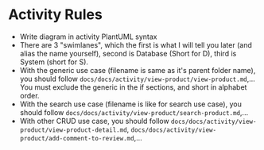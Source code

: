# Activity Rules

- Write diagram in activity PlantUML syntax
- There are 3 "swimlanes", which the first is what I will tell you later (and alias the name yourself), second is Database (Short for D), third is System (short for S).
- With the generic use case (filename is same as it's parent folder name), you should follow `docs/docs/activity/view-product/view-product.md`,... You must exclude the generic in the if sections, and short in alphabet order.
- With the search use case (filename is like for search use case), you should follow `docs/docs/activity/view-product/search-product.md`,...
- With other CRUD use case, you should follow `docs/docs/activity/view-product/view-product-detail.md`, `docs/docs/activity/view-product/add-comment-to-review.md`,...
